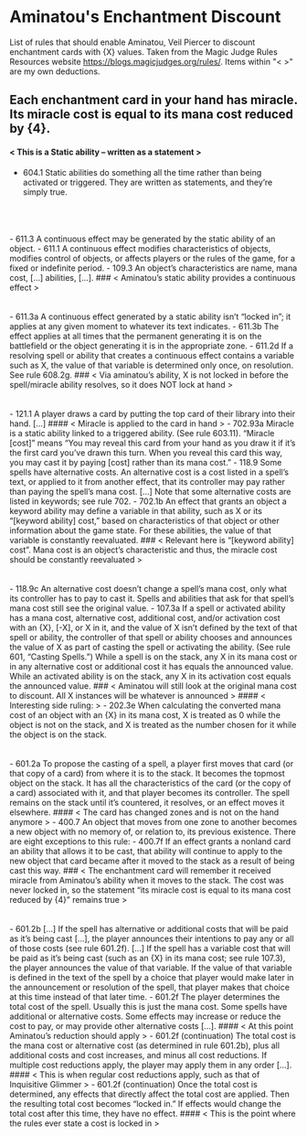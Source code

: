 # Aminatou's Enchantment Discount
List of rules that should enable Aminatou, Veil Piercer to discount enchantment cards with {X} values. Taken from the Magic Judge Rules Resources website <https://blogs.magicjudges.org/rules/>. Items within "< >" are my own deductions.

## Each enchantment card in your hand has miracle. Its miracle cost is equal to its mana cost reduced by {4}.
#### < This is a Static ability – written as a statement >
- 604.1 Static abilities do something all the time rather than being activated or triggered. They are written as statements, and they’re simply true.
<br/>
<br/>
<br/>
- 611.3	 A continuous effect may be generated by the static ability of an object.
- 611.1 A continuous effect modifies characteristics of objects, modifies control of objects, or affects players or the rules of the game, for a fixed or indefinite period.
- 109.3 An object’s characteristics are name, mana cost, […] abilities, […].
### < Aminatou’s static ability provides a continuous effect >
<br/>
<br/>
<br/>
- 611.3a A continuous effect generated by a static ability isn’t “locked in”; it applies at any given moment to whatever its text indicates.
- 611.3b The effect applies at all times that the permanent generating it is on the battlefield or the object generating it is in the appropriate zone.
- 611.2d If a resolving spell or ability that creates a continuous effect contains a variable such as X, the value of that variable is determined only once, on resolution. See rule 608.2g.
### < Via aminatou’s ability, X is not locked in before the spell/miracle ability resolves, so it does NOT lock at hand >
<br/>
<br/>
<br/>
- 121.1 A player draws a card by putting the top card of their library into their hand. [...]
#### < Miracle is applied to the card in hand >
- 702.93a Miracle is a static ability linked to a triggered ability. (See rule 603.11). “Miracle [cost]” means “You may reveal this card from your hand as you draw it if it’s the first card you’ve drawn this turn. When you reveal this card this way, you may cast it by paying [cost] rather than its mana cost.”
- 118.9 Some spells have alternative costs. An alternative cost is a cost listed in a spell’s text, or applied to it from another effect, that its controller may pay rather than paying the spell’s mana cost. […] Note that some alternative costs are listed in keywords; see rule 702.
- 702.1b An effect that grants an object a keyword ability may define a variable in that ability, such as X or its “[keyword ability] cost,” based on characteristics of that object or other information about the game state. For these abilities, the value of that variable is constantly reevaluated.
### < Relevant here is “[keyword ability] cost”. Mana cost is an object’s characteristic and thus, the miracle cost should be constantly reevaluated >
<br/>
<br/>
<br/>
- 118.9c An alternative cost doesn’t change a spell’s mana cost, only what its controller has to pay to cast it. Spells and abilities that ask for that spell’s mana cost still see the original value.
- 107.3a If a spell or activated ability has a mana cost, alternative cost, additional cost, and/or activation cost with an {X}, [-X], or X in it, and the value of X isn’t defined by the text of that spell or ability, the controller of that spell or ability chooses and announces the value of X as part of casting the spell or activating the ability. (See rule 601, “Casting Spells.”) While a spell is on the stack, any X in its mana cost or in any alternative cost or additional cost it has equals the announced value. While an activated ability is on the stack, any X in its activation cost equals the announced value.
### < Aminatou will still look at the original mana cost to discount. All X instances will be whatever is announced >
#### < Interesting side ruling: >
- 202.3e When calculating the converted mana cost of an object with an {X} in its mana cost, X is treated as 0 while the object is not on the stack, and X is treated as the number chosen for it while the object is on the stack.
<br/>
<br/>
<br/>
- 601.2a To propose the casting of a spell, a player first moves that card (or that copy of a card) from where it is to the stack. It becomes the topmost object on the stack. It has all the characteristics of the card (or the copy of a card) associated with it, and that player becomes its controller. The spell remains on the stack until it’s countered, it resolves, or an effect moves it elsewhere.
#### < The card has changed zones and is not on the hand anymore >
- 400.7 An object that moves from one zone to another becomes a new object with no memory of, or relation to, its previous existence. There are eight exceptions to this rule:
- 400.7f If an effect grants a nonland card an ability that allows it to be cast, that ability will continue to apply to the new object that card became after it moved to the stack as a result of being cast this way.
### < The enchantment card will remember it received miracle from Aminatou’s ability when it moves to the stack. The cost was never locked in, so the statement “its miracle cost is equal to its mana cost reduced by {4}” remains true >
<br/>
<br/>
<br/>
- 601.2b […] If the spell has alternative or additional costs that will be paid as it’s being cast […], the player announces their intentions to pay any or all of those costs (see rule 601.2f). […] If the spell has a variable cost that will be paid as it’s being cast (such as an {X} in its mana cost; see rule 107.3), the player announces the value of that variable. If the value of that variable is defined in the text of the spell by a choice that player would make later in the announcement or resolution of the spell, that player makes that choice at this time instead of that later time.
- 601.2f The player determines the total cost of the spell. Usually this is just the mana cost. Some spells have additional or alternative costs. Some effects may increase or reduce the cost to pay, or may provide other alternative costs […]. 
#### < At this point Aminatou’s reduction should apply >
- 601.2f (continuation) The total cost is the mana cost or alternative cost (as determined in rule 601.2b), plus all additional costs and cost increases, and minus all cost reductions. If multiple cost reductions apply, the player may apply them in any order […].
#### < This is when regular cost reductions apply, such as that of Inquisitive Glimmer >
- 601.2f (continuation) Once the total cost is determined, any effects that directly affect the total cost are applied. Then the resulting total cost becomes “locked in.” If effects would change the total cost after this time, they have no effect.
#### < This is the point where the rules ever state a cost is locked in >
